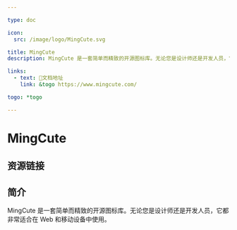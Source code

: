 ```yaml
---

type: doc

icon:
  src: /image/logo/MingCute.svg

title: MingCute
description: MingCute 是一套简单而精致的开源图标库。无论您是设计师还是开发人员，它都非常适合在 Web 和移动设备中使用。

links:
  - text: 📖文档地址
    link: &togo https://www.mingcute.com/

togo: *togo

---
```


<ShowLogo />

# MingCute

<ShowBreadcrumb />

## 资源链接

<ShowLinks />

## 简介

MingCute 是一套简单而精致的开源图标库。无论您是设计师还是开发人员，它都非常适合在 Web 和移动设备中使用。
